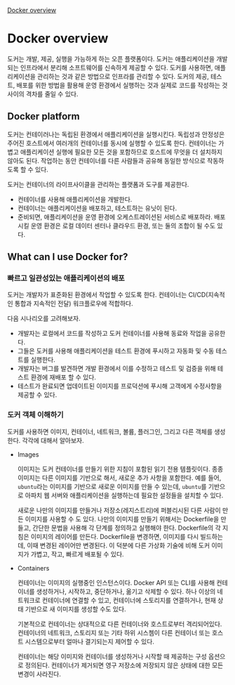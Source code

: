 <a href="https://docs.docker.com/get-started/overview/">Docker overview</a>

# Docker overview

도커는 개발, 제공, 실행을 가능하게 하는 오픈 플랫폼이다. 도커는 애플리케이션을 개발되는 인프라에서 분리해 소프트웨어를 신속하게 제공할 수 있다. 도커를 사용하면, 애플리케이션을 관리하는 것과 같은 방법으로 인프라를 관리할 수 있다. 도커의 제공, 테스트, 배포를 위한 방법을 활용해 운영 환경에서 실행하는 것과 실제로 코드를 작성하는 것 사이의 격차를 줄일 수 있다.

## Docker platform

도커는 컨테이러나는 독립된 환경에서 애플리케이션을 실행시킨다. 독립성과 안정성은 주어진 호스트에서 여러개의 컨테이너를 동시에 실행할 수 있도록 한다. 컨테이너는 가볍고 애플리케이션 실행에 필요한 모든 것을 포함하므로 호스트에 무엇을 더 설치하지 않아도 된다. 작업하는 동안 컨테이너를 다른 사람들과 공유해 동일한 방식으로 작동하도록 할 수 있다.

도커는 컨테이너의 라이프사이클을 관리하는 플랫폼과 도구를 제공한다.

- 컨테이너를 사용해 애플리케이션을 개발한다.
- 컨테이너는 애플리케이션을 배포하고, 테스트하는 유닛이 된다.
- 준비되면, 애플리케이션을 운영 환경에 오케스트레이션된 서비스로 배포하라. 배포시킬 운영 환경은 로컬 데이터 센터나 클라우드 환경, 또는 둘의 조합이 될 수도 있다.

## What can I use Docker for?

### 빠르고 일관성있는 애플리케이션의 배포

도커는 개발자가 표준화된 환경에서 작업할 수 있도록 한다. 컨테이너는 CI/CD(지속적인 통합과 지속적인 전달) 워크플로우에 적합하다.

다음 시나리오를 고려해보자.

- 개발자는 로컬에서 코드를 작성하고 도커 컨테이너를 사용해 동료와 작업을 공유한다.
- 그들은 도커를 사용해 애플리케이션을 테스트 환경에 푸시하고 자동화 및 수동 테스트를 실행한다.
- 개발자는 버그를 발견하면 개발 환경에서 이를 수정하고 테스트 및 검증을 위해 테스트 환경에 재배포 할 수 있다.
- 테스트가 완료되면 업데이트된 이미지를 프로덕션에 푸시해 고객에게 수정사항을 제공할 수 있다.

### 도커 객체 이해하기

도커를 사용하면 이미지, 컨테이너, 네트워크, 볼륨, 플러그인, 그리고 다른 객체를 생성한다. 각각에 대해서 알아보자.

- Images

    이미지는 도커 컨테이너를 만들기 위한 지침이 포함된 읽기 전용 템플릿이다. 종종 이미지는 다른 이미지를 기반으로 해서, 새로운 추가 사항을 포함한다. 예를 들어, `ubuntu`라는 이미지를 기반으로 새로운 이미지를 만들 수 있는데, `ubuntu`를 기반으로 아파치 웹 서버와 애플리케이션을 실행하는데 필요한 설정들을 설치할 수 있다.

    새로운 나만의 이미지를 만들거나 저장소(레지스트리)에 퍼블리시된 다른 사람이 만든 이미지를 사용할 수 도 있다. 나만의 이미지를 만들기 위해서는 Dockerfile을 만들고, 간단한 문법을 사용해 각 단계를 정의하고 실행해야 한다. Dockerfile의 각 지침은 이미지의 레이어를 만든다. Dockerfile을 변경하면, 이미지를 다시 빌드하는데, 이때 변경된 레이어만 변경된다. 이 덕분에 다른 가상화 기술에 비해 도커 이미지가 가볍고, 작고, 빠르게 배포될 수 있다.

- Containers

    컨테이너는 이미지의 실행중인 인스턴스이다. Docker API 또는 CLI를 사용해 컨테이너를 생성하거나, 시작하고, 중단하거나, 옮기고 삭제할 수 있다. 하나 이상의 네트워크로 컨테이너에 연결할 수 있고, 컨테이너에 스토리지를 연결하거나, 현재 상태 기반으로 새 이미지를 생성할 수도 있다.

    기본적으로 컨테이너는 상대적으로 다른 컨테이너와 호스트로부터 격리되어있다. 컨테이너의 네트워크, 스토리지 또는 기타 하위 시스쳄이 다른 컨테이너 또는 호스트 시스템으로부터 얼마나 결기되는지 제어할 수 있다. 

    컨테이너는 해당 이미지와 컨테이너를 생성하거나 시작할 때 제공하는 구성 옵션으로 정의된다. 컨테이너가 제거되면 영구 저장소에 저장되지 않은 상태에 대한 모든 변경이 사라진다.